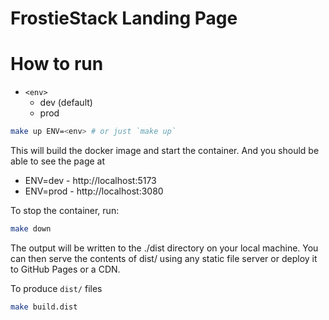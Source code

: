 # FrostieStack Landing Page

# How to run

* `<env>`
  * dev (default)
  * prod

```bash
make up ENV=<env> # or just `make up`
```

This will build the docker image and start the container. And you should be able to see the page at

* ENV=dev - http://localhost:5173
* ENV=prod - http://localhost:3080

To stop the container, run:

```bash
make down
```

The output will be written to the ./dist directory on your local machine. You can then serve the contents of dist/ using any static file server or deploy it to GitHub Pages or a CDN.

To produce `dist/` files

```bash
make build.dist
```